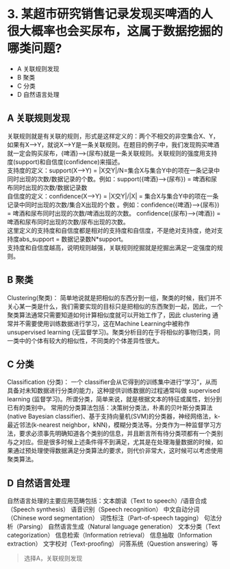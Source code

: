 # 3. 某超市研究销售记录发现买啤酒的人很大概率也会买尿布，这属于数据挖掘的哪类问题?

- A 关联规则发现
- B 聚类
- C 分类
- D 自然语言处理

## A 关联规则发现

关联规则就是有关联的规则，形式是这样定义的：两个不相交的非空集合X、Y，如果有X-->Y，就说X-->Y是一条关联规则。在题目的例子中，我们发现购买啤酒就一定会购买尿布，{啤酒}-->{尿布}就是一条关联规则。关联规则的强度用支持度(support)和自信度(confidence)来描述。  
支持度的定义：support(X-->Y) = |X交Y|/N=集合X与集合Y中的项在一条记录中同时出现的次数/数据记录的个数。例如：support({啤酒}-->{尿布}) = 啤酒和尿布同时出现的次数/数据记录数  
自信度的定义：confidence(X-->Y) = |X交Y|/|X| = 集合X与集合Y中的项在一条记录中同时出现的次数/集合X出现的个数 。例如：confidence({啤酒}-->{尿布}) = 啤酒和尿布同时出现的次数/啤酒出现的次数。 confidence({尿布}-->{啤酒}) = 啤酒和尿布同时出现的次数/尿布出现的次数。  
这里定义的支持度和自信度都是相对的支持度和自信度，不是绝对支持度，绝对支持度abs_support = 数据记录数N*support。  
支持度和自信度越高，说明规则越强，关联规则挖掘就是挖掘出满足一定强度的规则。

## B 聚类

Clustering(聚类)：
简单地说就是把相似的东西分到一组，聚类的时候，我们并不关心某一类是什么，我们需要实现的目标只是把相似的东西聚到一起，因此，一个聚类算法通常只需要知道如何计算相似度就可以开始工作了，因此 clustering 通常并不需要使用训练数据进行学习，这在Machine Learning中被称作unsupervised learning (无监督学习)。聚类分析目的在于将相似的事物归类，同一类中的个体有较大的相似性，不同类的个体差异性很大。

## C 分类

Classification (分类)：
一个 classifier会从它得到的训练集中进行“学习”，从而具备对未知数据进行分类的能力，这种提供训练数据的过程通常叫做 supervised learning (监督学习)。所谓分类，简单来说，就是根据文本的特征或属性，划分到已有的类别中。 
常用的分类算法包括：决策树分类法，朴素的贝叶斯分类算法(native Bayesian classifier)、基于支持向量机(SVM)的分类器，神经网络法，k-最近邻法(k-nearest neighbor，kNN)，模糊分类法等。分类作为一种监督学习方法，要求必须事先明确知道各个类别的信息，并且断言所有待分类项都有一个类别与之对应。但是很多时候上述条件得不到满足，尤其是在处理海量数据的时候，如果通过预处理使得数据满足分类算法的要求，则代价非常大，这时候可以考虑使用聚类算法。

## D 自然语言处理

自然语言处理的主要应用范畴包括：文本朗读（Text to speech）/语音合成（Speech synthesis）
语音识别（Speech recognition）
中文自动分词（Chinese word segmentation）
词性标注（Part-of-speech tagging）
句法分析（Parsing）
自然语言生成（Natural language generation）
文本分类（Text categorization）
信息检索（Information retrieval）
信息抽取（Information extraction）
文字校对（Text-proofing）
问答系统（Question answering）等

> 选择A，关联规则发现